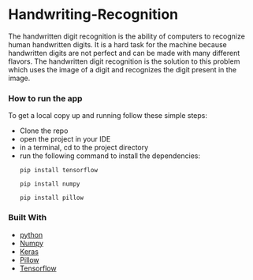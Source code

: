 # Handwriting-Recognition

The handwritten digit recognition is the ability of computers to recognize human handwritten digits. It is a hard task for the machine because handwritten digits are not perfect and can be made with many different flavors. The handwritten digit recognition is the solution to this problem which uses the image of a digit and recognizes the digit present in the image.

### How to run the app

To get a local copy up and running follow these simple steps:
- Clone the repo
- open the project in your IDE
- in a terminal, cd to the project directory
- run the following command to install the dependencies:
  ```
  pip install tensorflow
  ```
  ```
  pip install numpy
  ```
  ```
  pip install pillow
  ```
  <!-- ```
  pip install keras
  ``` -->

### Built With

- [python](https://www.python.org/)
- [Numpy](https://pypi.org/project/numpy/)
- [Keras](https://pypi.org/project/keras/)
- [Pillow](https://pypi.org/project/Pillow/)
- [Tensorflow](https://pypi.org/project/tensorflow/)

